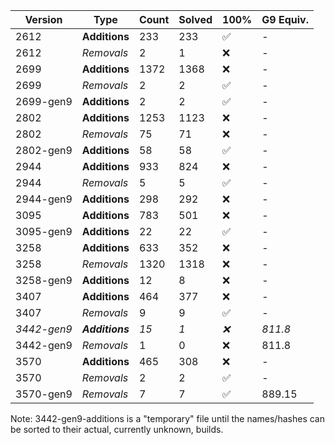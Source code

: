 | Version | Type | Count | Solved | 100% | G9 Equiv. |
| ------- | ---- | ----- | ------ | ---- | --------- |
| 2612 | **Additions** | 233 | 233 | ✅ | - |
| 2612 | *Removals* | 2 | 1 | ❌ | - |
| 2699 | **Additions** | 1372 | 1368 | ❌ | - |
| 2699 | *Removals* | 2 | 2 | ✅ | - |
| 2699-gen9 | **Additions** | 2 | 2 | ✅ | - |
| 2802 | **Additions** | 1253 | 1123 | ❌ | - |
| 2802 | *Removals* | 75 | 71 | ❌ | - |
| 2802-gen9 | **Additions** | 58 | 58 | ✅ | - |
| 2944 | **Additions** | 933 | 824 | ❌ | - |
| 2944 | *Removals* | 5 | 5 | ✅ | - |
| 2944-gen9 | **Additions** | 298 | 292 | ❌ | - |
| 3095 | **Additions** | 783 | 501 | ❌ | - |
| 3095-gen9 | **Additions** | 22 | 22 | ✅ | - |
| 3258 | **Additions** | 633 | 352 | ❌ | - |
| 3258 | *Removals* | 1320 | 1318 | ❌ | - |
| 3258-gen9 | **Additions** | 12 | 8 | ❌ | - |
| 3407 | **Additions** | 464 | 377 | ❌ | - |
| 3407 | *Removals* | 9 | 9 | ✅ | - |
| *3442-gen9* | ***Additions*** | *15* | *1* | *❌* | *811.8* |
| 3442-gen9 | *Removals* | 1 | 0 | ❌ | 811.8 |
| 3570 | **Additions** | 465 | 308 | ❌ | - |
| 3570 | *Removals* | 2 | 2 | ✅ | - |
| 3570-gen9 | *Removals* | 7 | 7 | ✅ | 889.15 |

Note: 3442-gen9-additions is a "temporary" file until the names/hashes can be sorted to their actual, currently unknown, builds.